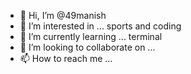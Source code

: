 - 👋 Hi, I’m @49manish
- 👀 I’m interested in ... sports and coding
- 🌱 I’m currently learning ... terminal
- 💞️ I’m looking to collaborate on ...
- 📫 How to reach me ...

<!---
49manish/49manish is a ✨ special ✨ repository because its `README.md` (this file) appears on your GitHub profile.
You can click the Preview link to take a look at your changes.
--->
